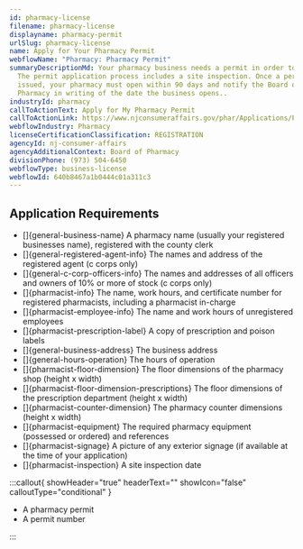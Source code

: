 ```yaml
---
id: pharmacy-license
filename: pharmacy-license
displayname: pharmacy-permit
urlSlug: pharmacy-license
name: Apply for Your Pharmacy Permit
webflowName: "Pharmacy: Pharmacy Permit"
summaryDescriptionMd: Your pharmacy business needs a permit in order to operate.
  The permit application process includes a site inspection. Once a permit is
  issued, your pharmacy must open within 90 days and notify the Board of
  Pharmacy in writing of the date the business opens..
industryId: pharmacy
callToActionText: Apply for My Pharmacy Permit
callToActionLink: https://www.njconsumeraffairs.gov/phar/Applications/Pharmacy-Permit-Application.pdf
webflowIndustry: Pharmacy
licenseCertificationClassification: REGISTRATION
agencyId: nj-consumer-affairs
agencyAdditionalContext: Board of Pharmacy
divisionPhone: (973) 504-6450
webflowType: business-license
webflowId: 640b8467a1b0444c01a311c3
---
```

## Application Requirements

* \[]{general-business-name} A pharmacy name (usually your registered businesses name), registered with the county clerk
* \[]{general-registered-agent-info} The names and address of the registered agent (c corps only)
* \[]{general-c-corp-officers-info} The names and addresses of all officers and owners of 10% or more of stock (c corps only)
* \[]{pharmacist-info} The name, work hours, and certificate number for registered pharmacists, including a pharmacist in-charge
* \[]{pharmacist-employee-info} The name and work hours of unregistered employees
* \[]{pharmacist-prescription-label} A copy of prescription and poison labels
* \[]{general-business-address} The business address
* \[]{general-hours-operation} The hours of operation
* \[]{pharmacist-floor-dimension} The floor dimensions of the pharmacy shop (height x width)
* \[]{pharmacist-floor-dimension-prescriptions} The floor dimensions of the prescription department (height x width)
* \[]{pharmacist-counter-dimension} The pharmacy counter dimensions (height x width)
* \[]{pharmacist-equipment} The required pharmacy equipment (possessed or ordered) and references
* \[]{pharmacist-signage} A picture of any exterior signage (if available at the time of your application)
* \[]{pharmacist-inspection} A site inspection date

:::callout{ showHeader="true" headerText="" showIcon="false" calloutType="conditional" }

- A pharmacy permit
- A permit number

:::
